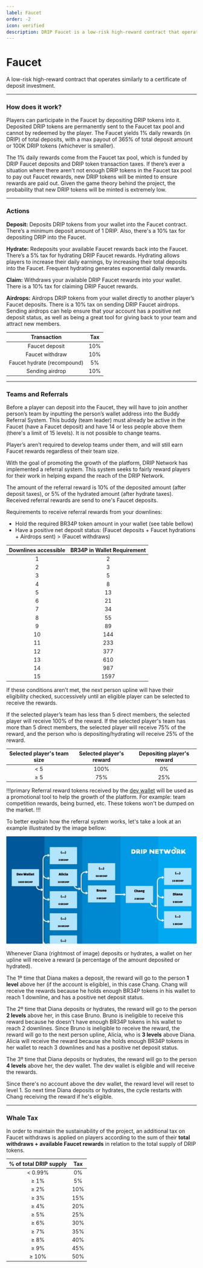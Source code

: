 ```yaml
---
label: Faucet
order: -2
icon: verified
description: DRIP Faucet is a low-risk high-reward contract that operates similarly to a certificate of deposit investment. Learn about how it works, including the referral system, and the whale tax.
---
```


# Faucet
A low-risk high-reward contract that operates similarly to a certificate of deposit investment.

---
### How does it work?

Players can participate in the Faucet by depositing DRIP tokens into it. Deposited DRIP tokens are permanently sent to the Faucet tax pool and cannot by redeemed by the player. The Faucet yields 1% daily rewards (in DRIP) of total deposits, with a max payout of 365% of total deposit amount or 100K DRIP tokens (whichever is smaller).

The 1% daily rewards come from the Faucet tax pool, which is funded by DRIP Faucet deposits and DRIP token transaction taxes. If there’s ever a situation where there aren't not enough DRIP tokens in the Faucet tax pool to pay out Faucet rewards, new DRIP tokens will be minted to ensure rewards are paid out. Given the game theory behind the project, the probability that new DRIP tokens will be minted is extremely low.

---
### Actions

**Deposit:**
Deposits DRIP tokens from your wallet into the Faucet contract. There’s a minimum deposit amount of 1 DRIP. Also, there's a 10% tax for depositing DRIP into the Faucet.

**Hydrate:**
Redeposits your available Faucet rewards back into the Faucet. There’s a 5% tax for hydrating DRIP Faucet rewards. Hydrating allows players to increase their daily earnings, by increasing their total deposits into the Faucet. Frequent hydrating generates exponential daily rewards.

**Claim:**
Withdraws your available DRIP Faucet rewards into your wallet. There is a 10% tax for claiming DRIP Faucet rewards.

**Airdrops:**
Airdrops DRIP tokens from your wallet directly to another player’s Faucet deposits. There is a 10% tax on sending DRIP Faucet airdrops.
Sending airdrops can help ensure that your account has a positive net deposit status, as well as being a great tool for giving back to your team and attract new members.


| Transaction | Tax |
|:---:|:---:|
| Faucet deposit | 10% |
| Faucet withdraw | 10% |
| Faucet hydrate (recompound) | 5% |
| Sending airdrop | 10% |

---

### Teams and Referrals

Before a player can deposit into the Faucet, they will have to join another person’s team by inputting the person’s wallet address into the Buddy Referral System. This buddy (team leader) must already be active in the Faucet (have a Faucet deposit) and have 14 or less people above them (there's a limit of 15 levels). It is not possible to change teams.

Player’s aren’t required to develop teams under them, and will still earn Faucet rewards regardless of their team size.

With the goal of promoting the growth of the platform, DRIP Network has implemented a referral system. This system seeks to fairly reward players for their work in helping expand the reach of the DRIP Network.

The amount of the referral reward is 10% of the deposited amount (after deposit taxes), or 5% of the hydrated amount (after hydrate taxes). Received referral rewards are send to one's Faucet deposits.

Requirements to receive referral rewards from your downlines:
-   Hold the required BR34P token amount in your wallet (see table bellow)
-   Have a positive net deposit status: (Faucet deposits + Faucet hydrations + Airdrops sent) > (Faucet withdraws)


| Downlines accessible | BR34P in Wallet Requirement |
|:---:|:---:|
| 1 | 2 |
| 2 | 3 |
| 3 | 5 |
| 4 | 8 |
| 5 | 13 |
| 6 | 21 |
| 7 | 34 |
| 8 | 55 |
| 9 | 89 |
| 10 | 144 |
| 11 | 233 |
| 12 | 377 |
| 13 | 610 |
| 14 | 987 |
| 15 | 1597 |


If these conditions aren’t met, the next person upline will have their eligibility checked, successively until an eligible player can be selected to receive the rewards.

If the selected player’s team has less than 5 direct members, the selected player will receive 100% of the reward.
If the selected player's team has more than 5 direct members, the selected player will receive 75% of the reward, and the person who is depositing/hydrating will receive 25% of the reward.

| Selected player's team size | Selected player's reward | Depositing player's reward |
|:---:|:---:|:---:|
| < 5 | 100% | 0% |
| ≥ 5 | 75% | 25% |

!!!primary
Referral reward tokens received by the [dev wallet](https://bscscan.com/address/0xe8e9720e39e13854657c165cf4eb10b2dfe33570) will be used as a promotional tool to help the growth of the platform. For example: team competition rewards, being burned, etc. These tokens won't be dumped on the market.
!!!

To better explain how the referral system works, let's take a look at an example illustrated by the image bellow:

![Illustration of the following referral tree: Dev wallet (5 direct team members, 1600 BR34P) → Alicia (2 direct team members, 10 BR34P) → Bruno (1 direct team members, 0 BR34P) → Chang (3 direct team members, 2 BR34P) → Diana (0 direct team members, 0 BR34P).](/static/banner_faucet_referral.jpg)

Whenever Diana (rightmost of image) deposits or hydrates, a wallet on her upline will receive a reward (a percentage of the amount deposited or hydrated).

The 1º time that Diana makes a deposit, the reward will go to the person **1 level** above her (if the account is eligible), in this case Chang. Chang will receive the rewards because he holds enough BR34P tokens in his wallet to reach 1 downline, and has a positive net deposit status.

The 2º time that Diana deposits or hydrates, the reward will go to the person **2 levels** above her, in this case Bruno. Bruno is ineligible to receive this reward because he doesn't have enough BR34P tokens in his wallet to reach 2 downlines. Since Bruno is ineligible to receive the reward, the reward will go to the next person upline, Alicia, who is **3 levels** above Diana. Alicia will receive the reward because she holds enough BR34P tokens in her wallet to reach 3 downlines and has a positive net deposit status.

The 3º time that Diana deposits or hydrates, the reward will go to the person **4 levels** above her, the dev wallet. The dev wallet is eligible and will receive the rewards.

Since there's no account above the dev wallet, the reward level will reset to level 1. So next time Diana deposits or hydrates, the cycle restarts with Chang receiving the reward if he's eligible.

---

### Whale Tax

In order to maintain the sustainability of the project, an additional tax on Faucet withdraws is applied on players according to the sum of their **total withdraws + available Faucet rewards** in relation to the total supply of DRIP tokens.

| % of total DRIP supply | Tax |
|:---:|:---:|
| < 0.99% | 0% |
| ≥ 1% | 5% |
| ≥ 2% | 10% |
| ≥ 3% | 15% |
| ≥ 4% | 20% |
| ≥ 5% | 25% |
| ≥ 6% | 30% |
| ≥ 7% | 35% |
| ≥ 8% | 40% |
| ≥ 9% | 45% |
| ≥ 10% | 50% |
